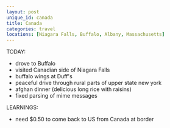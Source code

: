 ```yaml
---
layout: post
unique_id: canada
title: Canada
categories: travel
locations: [Niagara Falls, Buffalo, Albany, Massachusetts]
---
```


TODAY:
* drove to Buffalo
* visited Canadian side of Niagara Falls
* buffalo wings at Duff's
* peaceful drive through rural parts of upper state new york
* afghan dinner (delicious long rice with raisins)
* fixed parsing of mime messages

LEARNINGS:
* need $0.50 to come back to US from Canada at border

